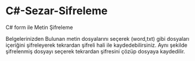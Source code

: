 # C#-Sezar-Sifreleme
C# form ile Metin Şifreleme


   Belgelerinizden Bulunan metin dosyalarını seçerek (word,txt) gibi dosyaları içeriğini şifreleyerek tekrardan şifreli hali ile         kaydedebilirsiniz. Aynı şekilde şifrelenmiş dosyayı seçerek tekrardan şifresini çözüp dosyaya kaydedilir.

